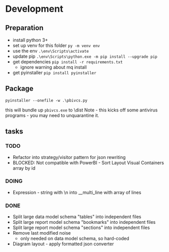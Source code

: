 # Development

## Preparation

* install python 3+
* set up venv for this folder ```py -m venv env```
* use the env ```.\env\Scripts\activate```
* update pip ```.\env\Scripts\python.exe -m pip install --upgrade pip```
* get dependencies ```pip install -r requirements.txt```
  * ignore warning about mq install
* get pyinstaller ```pip install pyinstaller```

## Package

```pyinstaller --onefile -w .\pbivcs.py```

this will bundle up ```pbivcs.exe``` to \dist
Note - this kicks off some antivirus programs - you may need to unquarantine it.

## tasks

### TODO

* Refactor into strategy/visitor pattern for json rewriting
* BLOCKED: Not compatible with PowerBI - Sort Layout Visual Containers array by id

### DOING

* Expression - string with \n into __multi_line with array of lines

### DONE

* Split large data model schema "tables" into independent files
* Split large report model schema "bookmarks" into independent files
* Split large report model schema "sections" into independent files
* Remove last modified noise
  * only needed on data model schema, so hard-coded
* Diagram layout - apply formatted json converter
